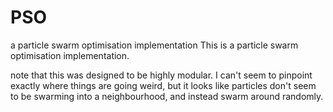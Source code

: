 # PSO
a particle swarm optimisation implementation
This is a particle swarm optimisation implementation.

note that this was designed to be highly modular.
I can't seem to pinpoint exactly where things are going weird, but it looks like particles don't seem to be swarming into a neighbourhood, and instead swarm around randomly.

